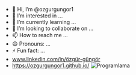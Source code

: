 - 👋 Hi, I’m @ozgurgungor1
- 👀 I’m interested in ...
- 🌱 I’m currently learning ...
- 💞️ I’m looking to collaborate on ...
- 📫 How to reach me ...
- 😄 Pronouns: ...
- ⚡ Fun fact: ...
-  www.linkedin.com/in/özgür-güngör
- https://ozgurgungor1.github.io/
![Programlama](https://github.com/ozgurgungor1/ozgurgungor1/assets/168583984/6b4068a9-653b-4e35-83fe-e233e1fa7f8a)




<!---
ozgurgungor1/ozgurgungor1 is a ✨ special ✨ repository because its `README.md` (this file) appears on your GitHub profile.
You can click the Preview link to take a look at your changes.
--->
